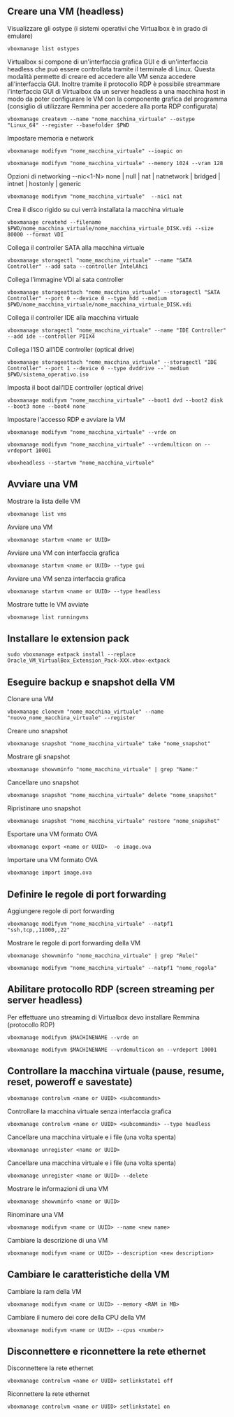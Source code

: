 ## Creare una VM (headless)

Visualizzare gli ostype (i sistemi operativi che Virtualbox è in grado di emulare)

	vboxmanage list ostypes

Virtualbox si compone di un'interfaccia grafica GUI e di un'interfaccia headless che può essere controllata tramite il terminale di Linux. Questa modalità permette di creare ed accedere alle VM senza accedere all'interfaccia GUI. Inoltre tramite il protocollo RDP è possibile streammare l'interfaccia GUI di Virtualbox da un server headless a una macchina host in modo da poter configurare le VM con la componente grafica del programma (consiglio di utilizzare Remmina per accedere alla porta RDP configurata)

	vboxmanage createvm --name "nome_macchina_virtuale" --ostype "Linux_64" --register --basefolder $PWD

Impostare memoria e network

	vboxmanage modifyvm "nome_macchina_virtuale" --ioapic on

	vboxmanage modifyvm "nome_macchina_virtuale" --memory 1024 --vram 128

Opzioni di networking --nic<1-N> none | null | nat | natnetwork | bridged | intnet | hostonly | generic

	vboxmanage modifyvm "nome_macchina_virtuale"  --nic1 nat

Crea il disco rigido su cui verrà installata la macchina virtuale

	vboxmanage createhd --filename $PWD/nome_macchina_virtuale/nome_macchina_virtuale_DISK.vdi --size 80000 --format VDI

Collega il controller SATA alla macchina virtuale

	vboxmanage storagectl "nome_macchina_virtuale" --name "SATA Controller" --add sata --controller IntelAhci

Collega l’immagine VDI al sata controller 

	vboxmanage storageattach "nome_macchina_virtuale" --storagectl "SATA Controller" --port 0 --device 0 --type hdd --medium  $PWD/nome_macchina_virtuale/nome_macchina_virtuale_DISK.vdi

Collega il controller IDE alla macchina virtuale

	vboxmanage storagectl "nome_macchina_virtuale" --name "IDE Controller" --add ide --controller PIIX4

Collega l’ISO all’IDE controller (optical drive)

	vboxmanage storageattach "nome_macchina_virtuale" --storagectl "IDE Controller" --port 1 --device 0 --type dvddrive --``medium $PWD/sistema_operativo.iso

Imposta il boot dall’IDE controller (optical drive)

	vboxmanage modifyvm "nome_macchina_virtuale" --boot1 dvd --boot2 disk --boot3 none --boot4 none

Impostare l'accesso RDP e avviare la VM

	vboxmanage modifyvm "nome_macchina_virtuale" --vrde on

	vboxmanage modifyvm "nome_macchina_virtuale" --vrdemulticon on --vrdeport 10001

	vboxheadless --startvm "nome_macchina_virtuale"

## Avviare una VM

Mostrare la lista delle VM

	vboxmanage list vms

Avviare una VM

	vboxmanage startvm <name or UUID>

Avviare una VM con interfaccia grafica

	vboxmanage startvm <name or UUID> --type gui

Avviare una VM senza interfaccia grafica

	vboxmanage startvm <name or UUID> --type headless

Mostrare tutte le VM avviate

	vboxmanage list runningvms

## Installare le extension pack

	sudo vboxmanage extpack install --replace Oracle_VM_VirtualBox_Extension_Pack-XXX.vbox-extpack

## Eseguire backup e snapshot della VM

Clonare una VM

	vboxmanage clonevm "nome_macchina_virtuale" --name "nuovo_nome_macchina_virtuale" --register

Creare uno snapshot

	vboxmanage snapshot "nome_macchina_virtuale" take "nome_snapshot"

Mostrare gli snapshot

	vboxmanage showvminfo "nome_macchina_virtuale" | grep "Name:"

Cancellare uno snapshot

	vboxmanage snapshot "nome_macchina_virtuale" delete "nome_snapshot"

Ripristinare uno snapshot

	vboxmanage snapshot "nome_macchina_virtuale" restore "nome_snapshot"

Esportare una VM formato OVA

	vboxmanage export <name or UUID>  -o image.ova

Importare una VM formato OVA

	vboxmanage import image.ova

## Definire le regole di port forwarding

Aggiungere regole di port forwarding

	vboxmanage modifyvm "nome_macchina_virtuale" --natpf1 "ssh,tcp,,11000,,22"

Mostrare le regole di port forwarding della VM

	vboxmanage showvminfo "nome_macchina_virtuale" | grep "Rule("

	vboxmanage modifyvm "nome_macchina_virtuale" --natpf1 "nome_regola"

## Abilitare protocollo RDP (screen streaming per server headless)

Per effettuare uno streaming di Virtualbox devo installare Remmina (protocollo RDP)

	vboxmanage modifyvm $MACHINENAME --vrde on

	vboxmanage modifyvm $MACHINENAME --vrdemulticon on --vrdeport 10001

## Controllare la macchina virtuale (pause, resume, reset, poweroff e savestate)

	vboxmanage controlvm <name or UUID> <subcommands>

Controllare la macchina virtuale senza interfaccia grafica

	vboxmanage controlvm <name or UUID> <subcommands> --type headless

Cancellare una macchina virtuale e i file (una volta spenta)

	vboxmanage unregister <name or UUID>

Cancellare una macchina virtuale e i file (una volta spenta)

	vboxmanage unregister <name or UUID> --delete

Mostrare le informazioni di una VM

	vboxmanage showvminfo <name or UUID>

Rinominare una VM

	vboxmanage modifyvm <name or UUID> --name <new name>

Cambiare la descrizione di una VM

	vboxmanage modifyvm <name or UUID> --description <new description>

## Cambiare le caratteristiche della VM

Cambiare la ram della VM

	vboxmanage modifyvm <name or UUID> --memory <RAM in MB>

Cambiare il numero dei core della CPU della VM

	vboxmanage modifyvm <name or UUID> --cpus <number>

## Disconnettere e riconnettere la rete ethernet

Disconnettere la rete ethernet

	vboxmanage controlvm <name or UUID> setlinkstate1 off

Riconnettere la rete ethernet

	vboxmanage controlvm <name or UUID> setlinkstate1 on
